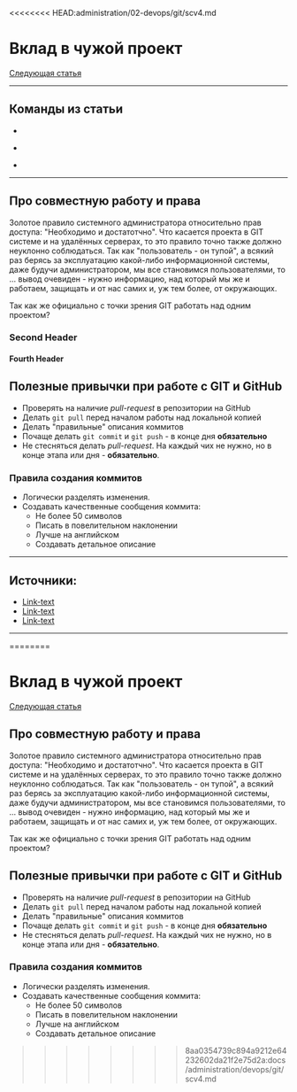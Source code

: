 <<<<<<<< HEAD:administration/02-devops/git/scv4.md
# Вклад в чужой проект

[Следующая статья](next.md)

---
## Команды из статьи
+ ``````
+ ``````
+ ``````
---

## Про совместную работу и права

Золотое правило системного администратора относительно прав доступа: "Необходимо и достатотчно". Что касается проекта в GIT системе и на удалённых серверах, то это правило точно также должно неуклонно соблюдаться. Так как "пользователь - он тупой", а всякий раз берясь за эксплуатацию какой-либо информационной системы, даже будучи администратором, мы все становимся пользователями, то ... вывод очевиден - нужно информацию, над который мы же и работаем, защищать и от нас самих и, уж тем более, от окружающих.

Так как же официально с точки зрения GIT работать над одним проектом?
### Second Header
#### Fourth Header

## Полезные привычки при работе с GIT и GitHub

+ Проверять на наличие _pull-request_ в репозитории на GitHub
+ Делать ```git pull``` перед началом работы над локальной копией
+ Делать "правильные" описания коммитов
+ Почаще делать ```git commit``` и ```git push``` - в конце дня **обязательно**
+ Не стесняться делать _pull-request_. На каждый чих не нужно, но в конце этапа или дня - **обязательно**.

### Правила создания коммитов
+ Логически разделять изменения.
+ Создавать качественные сообщения коммита:
  + Не более 50 символов
  + Писать в повелительном наклонении
  + Лучше на английском
  + Создавать детальное описание


---
## Источники:
+ [Link-text](http://127.0.0.1 "Alt-text")
+ [Link-text](http://127.0.0.1 "Alt-text")
+ [Link-text](http://127.0.0.1 "Alt-text")
---
========
# Вклад в чужой проект

[Следующая статья](next.md)

<!-- ---
## Команды из статьи
+ ``````
+ ``````
+ ``````
--- -->

## Про совместную работу и права

Золотое правило системного администратора относительно прав доступа: "Необходимо и достатотчно". Что касается проекта в GIT системе и на удалённых серверах, то это правило точно также должно неуклонно соблюдаться. Так как "пользователь - он тупой", а всякий раз берясь за эксплуатацию какой-либо информационной системы, даже будучи администратором, мы все становимся пользователями, то ... вывод очевиден - нужно информацию, над который мы же и работаем, защищать и от нас самих и, уж тем более, от окружающих.

Так как же официально с точки зрения GIT работать над одним проектом?

## Полезные привычки при работе с GIT и GitHub

+ Проверять на наличие _pull-request_ в репозитории на GitHub
+ Делать ```git pull``` перед началом работы над локальной копией
+ Делать "правильные" описания коммитов
+ Почаще делать ```git commit``` и ```git push``` - в конце дня **обязательно**
+ Не стесняться делать _pull-request_. На каждый чих не нужно, но в конце этапа или дня - **обязательно**.

### Правила создания коммитов
+ Логически разделять изменения.
+ Создавать качественные сообщения коммита:
  + Не более 50 символов
  + Писать в повелительном наклонении
  + Лучше на английском
  + Создавать детальное описание

>>>>>>>> 8aa0354739c894a9212e64232602da21f2e75d2a:docs/administration/devops/git/scv4.md
